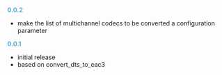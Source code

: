 
**<span style="color:#56adda">0.0.2</span>**
- make the list of multichannel codecs to be converted a configuration parameter

**<span style="color:#56adda">0.0.1</span>**
- initial release
- based on convert_dts_to_eac3
